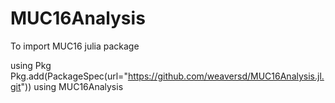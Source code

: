 # MUC16Analysis


To import MUC16 julia package

using Pkg
Pkg.add(PackageSpec(url="https://github.com/weaversd/MUC16Analysis.jl.git"))
using MUC16Analysis
